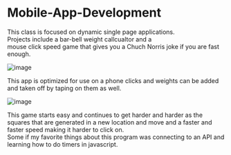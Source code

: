 # Mobile-App-Development
This class is focused on dynamic single page applications.  
Projects include a bar-bell weight callcualtor and a  
mouse click speed game that gives you a Chuch Norris joke if you are fast enough.  
  
![image](https://user-images.githubusercontent.com/43457107/99700382-5b278900-2a50-11eb-8b82-1bf983cfc307.png)  
   
This app is optimized for use on a phone clicks and weights can be added and taken off by taping on them as well.
  
  
![image](https://user-images.githubusercontent.com/43457107/99699886-bdcc5500-2a4f-11eb-9f8c-a974422c5a7b.png)  
  
This game starts easy and continues to get harder and harder as the squares that are generated in a new location and move and a faster and faster speed making it harder to click on.  
Some if my favorite things about this program was connecting to an API and learning how to do timers in javascript.
